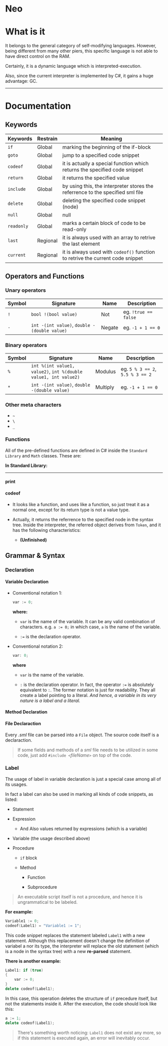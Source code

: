 
# Neo

# What is it

It belongs to the general category of self-modifying languages. However, being different from many other piers, this specific language is not able to have direct control on the RAM.

Certainly, it is a dynamic language which is interpreted-execution.

Also, since the current interpreter is implemented by C#, it gains a huge advantage: GC.
___

# Documentation

## Keywords

Keywords | Restrain | Meaning
--- | --- | ---
`if` | Global | marking the beginning of the if-block
`goto` | Global | jump to a specified code snippet
`codeof` | Global | it is actually a special function which returns the specified code snippet
`return` | Global | it returns the specified value
`include` | Global | by using this, the interpreter stores the referrence to the specified sml file
`delete` | Global | deleting the specified code snippet (node)
`null` | Global | null
`readonly` | Global | marks a certain block of code to be read-only
`last` | Regional | it is always used with an array to retrive the last element
`current` | Regional | it is always used with `codeof()` function to retrive the current code snippet

## Operators and Functions

### Unary operators

Symbol | Signature | Name | Description
--- | --- | --- | ---
`!` | `bool !(bool value)` | Not | eg. `!true == false`
`-` | `int -(int value)`, `double -(double value)` | Negate | eg. `-1 + 1 == 0`

### Binary operators

Symbol | Signature | Name | Description
--- | --- | --- | ---
`%` | `int %(int value1, value2)`, `int %(double value1, int value2)` | Modulus | eg. `5 % 3 == 2`, `5.5 % 3 == 2`
`*` | `int -(int value)`, `double -(double value)` | Multiply | eg. `-1 + 1 == 0`

### Other meta characters

- `~`
- `\`
- `_`

### Functions

All of the pre-defined functions are defined in C# inside the `Standard Library` and `Math` classes. These are:

**In Standard Library:**
___

#### print

#### codeof

- It looks like a function, and uses like a function, so just treat it as a normal one, except for its return type is not a value type.

- Actually, it returns the referrence to the specified node in the syntax tree. Inside the interpreter, the referred object derives from `Token`, and it has the following characteristics:
  - **(Unfinished)**

## Grammar & Syntax

### Declaration

#### Variable Declaration

- Conventional notation 1:
  
  ``` C++
  var := 0;
  ```

  **where:**
  - `var` is the name of the variable. It can be any valid combination of characters.
  e.g. `a := 0;` in which case, `a` is the name of the variable.

  - `:=` is the declaration operator.

- Conventional notation 2:

  ``` C++
  var: 0;
  ```

  **where**
  - `var` is the name of the variable.

  - `:` is the declaration operator. In fact, the operator `:=` is absolutely equivalent to `:`. The former notation is just for readability.
  They all create a label pointing to a literal.
  *And hence, a variable in its very nature is a label and a literal.*

#### Method Declaration

#### File Declaraction

Every *.sml* file can be parsed into a `File` object. The source code itself is a declaraction.

> If some fields and methods of a *sml* file needs to be utilized in some code, just add `#include <`*fileName*`>` on top of the code.

### Label

The usage of label in variable declaration is just a special case among all of its usages.

In fact a label can also be used in marking all kinds of code snippets, as listed:

- Statement

- Expression

  - And Also values returned by expressions (which is a variable)

- Variable (the usage described above)

- Procedure

  - `if` block

  - Method

    - Function

    - Subprocedure

> An executable script itself is not a procedure, and hence it is ungrammatical to be labeled.

**For example:**

``` C++
Variable1 := 0;
codeof(Label1) = "Variable1 := 1";
```

This code snippet replaces the statement labeled `Label1` with a new statement. Although this replacement doesn't change the definition of variabel a nor its type, the interpreter will replace the old statement (which is a node in the syntax tree) with a new **re-parsed** statement.

**There is another example:**

``` C++
Label1: if (true)
{
    var := 0;
}
delete codeof(Label1);
```

In this case, this operation deletes the structure of `if` precedure itself, but not the statements inside it.
After the execution, the code should look like this:

``` C++
a := 1;
delete codeof(Label1);
```

> There's something worth noticing: `Label1` does not exist any more, so if this statement is executed again, an error will inevitably occur.
